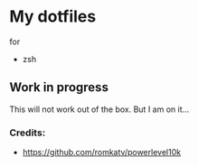 # My dotfiles

for 

 - zsh
 
## Work in progress
This will not work out of the box. But I am on it...
 
### Credits: 
 - https://github.com/romkatv/powerlevel10k
